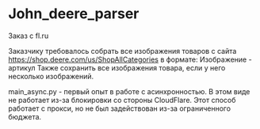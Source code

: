# John_deere_parser
Заказ с fl.ru

Заказчику требовалось собрать все изображения товаров с сайта https://shop.deere.com/us/ShopAllCategories в формате:
Изображение - артикул
Также сохранить все изображения товара, если у него несколько изображений.

main_async.py - первый опыт в работе с асинхронностью. В этом виде не работает из-за блокировки со стороны CloudFlare. Этот способ работает с прокси, но не был задействован из-за ограниченного бюджета.
